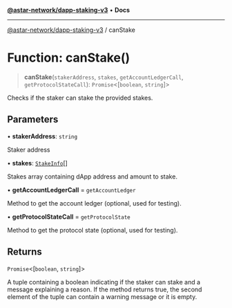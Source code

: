 [**@astar-network/dapp-staking-v3**](../README.md) • **Docs**

***

[@astar-network/dapp-staking-v3](../globals.md) / canStake

# Function: canStake()

> **canStake**(`stakerAddress`, `stakes`, `getAccountLedgerCall`, `getProtocolStateCall`): `Promise`\<[`boolean`, `string`]\>

Checks if the staker can stake the provided stakes.

## Parameters

• **stakerAddress**: `string`

Staker address

• **stakes**: [`StakeInfo`](../interfaces/StakeInfo.md)[]

Stakes array containing dApp address and amount to stake.

• **getAccountLedgerCall** = `getAccountLedger`

Method to get the account ledger (optional, used for testing).

• **getProtocolStateCall** = `getProtocolState`

Method to get the protocol state (optional, used for testing).

## Returns

`Promise`\<[`boolean`, `string`]\>

A tuple containing a boolean indicating if the staker can stake and a message explaining a reason.
If the method returns true, the second element of the tuple can contain a warning message or it is empty.
